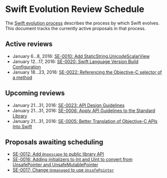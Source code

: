 # Swift Evolution Review Schedule

The [Swift evolution process][evolution-process] describes the process
by which Swift evolves. This document tracks the currently active
proposals in that process.

## Active reviews

* January 6...8, 2016: [SE-0010: Add StaticString.UnicodeScalarView](proposals/0010-add-staticstring-unicodescalarview.md)
* January 12...17, 2016: [SE-0020: Swift Language Version Build Configuration](proposals/0020-if-swift-version.md)
* January 18...23, 2016: [SE-0022: Referencing the Objective-C selector of a method](proposals/0022-objc-selectors.md)

## Upcoming reviews

* January 21...31, 2016: [SE-0023: API Design Guidelines](proposals/0006-apply-api-guidelines-to-the-standard-library.md)
* January 21...31, 2016: [SE-0006: Apply API Guidelines to the Standard Library](proposals/0006-apply-api-guidelines-to-the-standard-library.md)
* January 21...31, 2016: [SE-0005: Better Translation of Objective-C APIs Into Swift](proposals/0005-objective-c-name-translation.md)

## Proposals awaiting scheduling

* [SE-0012: Add `@noescape` to public library API](proposals/0012-add-noescape-to-public-library-api.md)
* [SE-0016: Adding initializers to Int and Uint to convert from UnsafePointer and UnsafeMutablePointer](proposals/0016-initializers-for-converting-unsafe-pointers-to-ints.md)
* [SE-0017: Change `Unmanaged` to use `UnsafePointer`](proposals/0017-convert-unmanaged-to-use-unsafepointer.md)


[evolution-process]: process.md  "The Swift evolution process"

